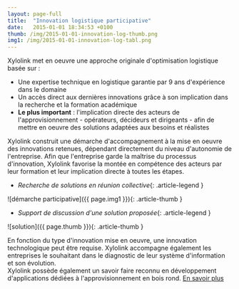 ```yaml
---
layout: page-full
title:  "Innovation logistique participative"
date:   2015-01-01 18:34:53 +0100
thumb: /img/2015-01-01-innovation-log-thumb.png
img1: /img/2015-01-01-innovation-log-tabl.png
---
```


Xylolink met en oeuvre une approche originale d'optimisation logistique basée sur :  

* Une expertise technique en logistique garantie par 9 ans d'expérience dans le domaine
* Un accès direct aux dernières innovations grâce à son implication dans la recherche et la formation académique
* __Le plus important__ : l'implication directe des acteurs de l'approvisionnement - opérateurs, décideurs et dirigeants - afin de mettre en oeuvre des solutions adaptées aux besoins et réalistes

Xylolink construit une démarche d'accompagnement à la mise en oeuvre des innovations retenues, dépendant directement du niveau d'autonomie de l'entreprise. 
Afin que l'entreprise garde la maîtrise du processus d'innovation, Xylolink favorise la montée en compétence des acteurs 
par leur formation et leur implication directe à toutes les étapes.

- *Recherche de solutions en réunion collective*{: .article-legend } 

![démarche participative]({{ page.img1 }}){: .article-thumb }  

- *Support de discussion d'une solution proposée*{: .article-legend }  

![solution]({{ page.thumb }}){: .article-thumb }  

En fonction du type d'innovation mise en oeuvre, une innovation technologique peut être requise. 
Xylolink accompagne également les entreprises le souhaitant dans le diagnostic de leur système d'information et son évolution.  
Xylolink possède également un savoir faire reconnu en développement d'applications dédiées à l'approvisionnement en bois rond. [En savoir plus](/technologies)